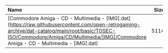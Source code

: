 |Name|Size|
|:---|---:|
|[Commodore Amiga - CD - Multimedia - [IMG].dat](https://raw.githubusercontent.com/open-retrogaming-archive/dat-catalog/main/root/basic/TOSEC-ISO/Commodore/Amiga/CD/Multimedia/[IMG]/Commodore Amiga - CD - Multimedia - [IMG].dat)|5114|
